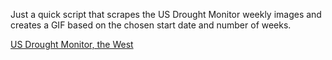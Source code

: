 Just a quick script that scrapes the US Drought Monitor weekly images and creates a GIF based on the chosen start date and number of weeks.

[US Drought Monitor, the West](https://raw.githubusercontent.com/jsimpson/drought/master/drought.gif)
